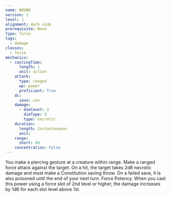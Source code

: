 ```yaml
---
name: WOUND
version: 1
level: 1
alignment: dark side
prerequisite: None
type: force
tags:
  - damage
classes:
  - force
mechanics:
  - castingTime:
      length: 1
      unit: action
    attack:
      type: ranged
      wp: power
      proficient: True
    dc:
      save: con
    damage:
      - dieCount: 2
        dieType: 8
        type: necrotic
    duration:
      length: Instantaneous
      unit: 
    range:
      short: 60
    concentration: False
---
```

You make a piercing gesture at a creature within
range. Make a ranged force attack against the target.
On a hit, the target takes 2d8 necrotic damage and
must make a Constitution saving throw. On a failed
save, it is also poisoned until the end of your next turn.
Force Potency. When you cast this power using a
force slot of 2nd level or higher, the damage increases
by 1d8 for each slot level above 1st.

    